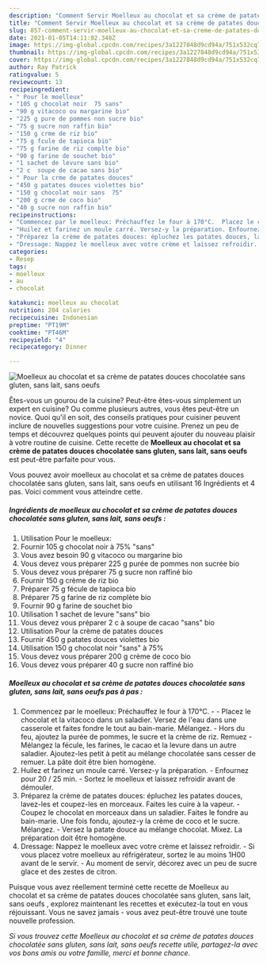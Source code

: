 ```yaml
---
description: "Comment Servir Moelleux au chocolat et sa crème de patates douces chocolatée  sans gluten, sans lait, sans oeufs "
title: "Comment Servir Moelleux au chocolat et sa crème de patates douces chocolatée  sans gluten, sans lait, sans oeufs "
slug: 857-comment-servir-moelleux-au-chocolat-et-sa-creme-de-patates-douces-chocolatee-sans-gluten-sans-lait-sans-oeufs
date: 2021-01-05T14:11:02.348Z
image: https://img-global.cpcdn.com/recipes/3a1227848d9cd94a/751x532cq70/moelleux-au-chocolat-et-sa-creme-de-patates-douces-chocolatee-sans-gluten-sans-lait-sans-oeufs-photo-principale-de-la-recette.jpg
thumbnail: https://img-global.cpcdn.com/recipes/3a1227848d9cd94a/751x532cq70/moelleux-au-chocolat-et-sa-creme-de-patates-douces-chocolatee-sans-gluten-sans-lait-sans-oeufs-photo-principale-de-la-recette.jpg
cover: https://img-global.cpcdn.com/recipes/3a1227848d9cd94a/751x532cq70/moelleux-au-chocolat-et-sa-creme-de-patates-douces-chocolatee-sans-gluten-sans-lait-sans-oeufs-photo-principale-de-la-recette.jpg
author: Ray Patrick
ratingvalue: 5
reviewcount: 13
recipeingredient:
- " Pour le moelleux"
- "105 g chocolat noir  75 sans"
- "90 g vitacoco ou margarine bio"
- "225 g pure de pommes non sucre bio"
- "75 g sucre non raffin bio"
- "150 g crme de riz bio"
- "75 g fcule de tapioca bio"
- "75 g farine de riz complte bio"
- "90 g farine de souchet bio"
- "1 sachet de levure sans bio"
- "2 c  soupe de cacao sans bio"
- " Pour la crme de patates douces"
- "450 g patates douces violettes bio"
- "150 g chocolat noir sans  75"
- "200 g crme de coco bio"
- "40 g sucre non raffin bio"
recipeinstructions:
- "Commencez par le moelleux: Préchauffez le four à 170°C.  Placez le chocolat et la vitacoco dans un saladier. Versez de l&#39;eau dans une casserole et faites fondre le tout au bain-marie. Mélangez. Hors du feu, ajoutez la purée de pommes, le sucre et la crème de riz. Remuez Mélangez la fécule, les farines, le cacao et la levure dans un autre saladier. Ajoutez-les petit à petit au mélange chocolatée sans cesser de remuer. La pâte doit être bien homogène."
- "Huilez et farinez un moule carré. Versez-y la préparation. Enfournez pour 20 / 25 min. Sortez le moelleux et laissez refroidir avant de démouler."
- "Préparez la crème de patates douces: épluchez les patates douces, lavez-les et coupez-les en morceaux. Faites les cuire à la vapeur. Coupez le chocolat en morceaux dans un saladier. Faites le fondre au bain-marie. Une fois fondu, ajoutez-y la crème de coco et le sucre. Mélangez. Versez la patate douce au mélange chocolat. Mixez. La préparation doit être homogène."
- "Dressage: Nappez le moelleux avec votre crème et laissez refroidir. Si vous placez votre moelleux au réfrigérateur, sortez le au moins 1H00 avant de le servir. Au moment de servir, décorez avec un peu de sucre glace et des zestes de citron."
categories:
- Resep
tags:
- moelleux
- au
- chocolat

katakunci: moelleux au chocolat 
nutrition: 204 calories
recipecuisine: Indonesian
preptime: "PT19M"
cooktime: "PT46M"
recipeyield: "4"
recipecategory: Dinner

---
```



![Moelleux au chocolat et sa crème de patates douces chocolatée  sans gluten, sans lait, sans oeufs ](https://img-global.cpcdn.com/recipes/3a1227848d9cd94a/751x532cq70/moelleux-au-chocolat-et-sa-creme-de-patates-douces-chocolatee-sans-gluten-sans-lait-sans-oeufs-photo-principale-de-la-recette.jpg)

Êtes-vous un gourou de la cuisine? Peut-être êtes-vous simplement un expert en cuisine? Ou comme plusieurs autres, vous êtes peut-être un novice. Quoi qu'il en soit, des conseils pratiques pour cuisiner peuvent inclure de nouvelles suggestions pour votre cuisine. Prenez un peu de temps et découvrez quelques points qui peuvent ajouter du nouveau plaisir à votre routine de cuisine. Cette recette de <strong> Moelleux au chocolat et sa crème de patates douces chocolatée  sans gluten, sans lait, sans oeufs  </strong> est peut-être parfaite pour vous.

<!--inarticleads1-->

Vous pouvez avoir moelleux au chocolat et sa crème de patates douces chocolatée  sans gluten, sans lait, sans oeufs  en utilisant 16 Ingrédients et 4 pas. Voici comment vous atteindre cette.

##### Ingrédients de moelleux au chocolat et sa crème de patates douces chocolatée  sans gluten, sans lait, sans oeufs  :

1. Utilisation  Pour le moelleux:
1. Fournir 105 g chocolat noir à 75% &#34;sans&#34;
1. Vous avez besoin 90 g vitacoco ou margarine bio
1. Vous devez vous préparer 225 g purée de pommes non sucrée bio
1. Vous devez vous préparer 75 g sucre non raffiné bio
1. Fournir 150 g crème de riz bio
1. Préparer 75 g fécule de tapioca bio
1. Préparer 75 g farine de riz complète bio
1. Fournir 90 g farine de souchet bio
1. Utilisation 1 sachet de levure &#34;sans&#34; bio
1. Vous devez vous préparer 2 c à soupe de cacao &#34;sans&#34; bio
1. Utilisation  Pour la crème de patates douces
1. Fournir 450 g patates douces violettes bio
1. Utilisation 150 g chocolat noir &#34;sans&#34; à 75%
1. Vous devez vous préparer 200 g crème de coco bio
1. Vous devez vous préparer 40 g sucre non raffiné bio




<!--inarticleads2-->

##### Moelleux au chocolat et sa crème de patates douces chocolatée  sans gluten, sans lait, sans oeufs  pas à pas :

1. Commencez par le moelleux: Préchauffez le four à 170°C. -  - Placez le chocolat et la vitacoco dans un saladier. Versez de l&#39;eau dans une casserole et faites fondre le tout au bain-marie. Mélangez. - Hors du feu, ajoutez la purée de pommes, le sucre et la crème de riz. Remuez - Mélangez la fécule, les farines, le cacao et la levure dans un autre saladier. Ajoutez-les petit à petit au mélange chocolatée sans cesser de remuer. La pâte doit être bien homogène.
1. Huilez et farinez un moule carré. Versez-y la préparation. - Enfournez pour 20 / 25 min. - Sortez le moelleux et laissez refroidir avant de démouler.
1. Préparez la crème de patates douces: épluchez les patates douces, lavez-les et coupez-les en morceaux. Faites les cuire à la vapeur. - Coupez le chocolat en morceaux dans un saladier. Faites le fondre au bain-marie. Une fois fondu, ajoutez-y la crème de coco et le sucre. Mélangez. - Versez la patate douce au mélange chocolat. Mixez. La préparation doit être homogène.
1. Dressage: Nappez le moelleux avec votre crème et laissez refroidir. - Si vous placez votre moelleux au réfrigérateur, sortez le au moins 1H00 avant de le servir. - Au moment de servir, décorez avec un peu de sucre glace et des zestes de citron.




<!--inarticleads1-->

<p>
Puisque vous avez réellement terminé cette recette de Moelleux au chocolat et sa crème de patates douces chocolatée  sans gluten, sans lait, sans oeufs , explorez maintenant les recettes et exécutez-la tout en vous réjouissant. Vous ne savez jamais - vous avez peut-être trouvé une toute nouvelle profession.
</p>

<p>
<i>Si vous trouvez cette Moelleux au chocolat et sa crème de patates douces chocolatée  sans gluten, sans lait, sans oeufs  recette utile, partagez-la avec vos bons amis ou votre famille, merci et bonne chance.</i>
</p>
